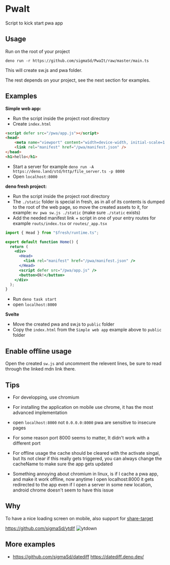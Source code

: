 # PwaIt

Script to kick start pwa app

## Usage

Run on the root of your project

```
deno run -r https://github.com/sigmaSd/PwaIt/raw/master/main.ts
```

This will create sw.js and pwa folder.

The rest depends on your project, see the next section for examples.

## Examples

**Simple web app:**

- Run the script inside the project root directory
- Create `index.html`

```html
<script defer src="/pwa/app.js"></script>
<head>
    <meta name="viewport" content="width=device-width, initial-scale=1.0">
    <link rel="manifest" href="/pwa/manifest.json" />
</head>
<h1>hello</h1>
```

- Start a server for example
  `deno run -A https://deno.land/std/http/file_server.ts -p 8000`
- Open `localhost:8000`

**deno fresh project:**

- Run the script inside the project root directory
- The `./static` folder is special in fresh, as in all of its contents is dumped
  to the root of the web page, so move the created assets to it, for example:
  `mv pwa sw.js ./static` (make sure `./static` exists)
- Add the needed manifest link + script in one of your entry routes for example
  `routs/index.tsx` or `routes/_app.tsx`

```jsx
import { Head } from "$fresh/runtime.ts";

export default function Home() {
  return (
    <div>
      <Head>
        <link rel="manifest" href="/pwa/manifest.json" />
      </Head>
      <script defer src="/pwa/app.js" />
      <button>Ok!</button>
    </div>
  );
}
```

- Run `deno task start`
- open `localhost:8000`


**Svelte**
- Move the created pwa and sw.js to `public` folder
- Copy the `index.html` from the `Simple web app` example above to `public` folder

## Enable offline usage

Open the created `sw.js` and uncomment the relevent lines, be sure to read
through the linked mdn link there.

## Tips

- For developping, use chromium
- For installing the application on mobile use chrome, it has the most advanced
  implementation

- open `localhost:8000` not `0.0.0.0:8000` pwa are sensitive to insecure pages
- For some reason port 8000 seems to matter, It didn't work with a different
  port
- For offline usage the cache should be cleared with the activate singal, but
  Its not clear if this really gets triggered, you can always change the
  cacheName to make sure the app gets updated
- Something annoying about chromium in linux, is if I cache a pwa app, and make
  it work offline, now anytime I open localhost:8000 it gets redirected to the
  app even if I open a server in some new location, android chrome doesn't seem
  to have this issue

## Why

To have a nice loading screen on mobile, also support for
[share-target](https://web.dev/web-share-target/)

https://github.com/sigmaSd/ytdlf
![ytdown](https://user-images.githubusercontent.com/22427111/194713700-d9b7a592-4165-4b3b-b5eb-f370785c1f22.png)

## More examples

- https://github.com/sigmaSd/datediff https://datediff.deno.dev/
